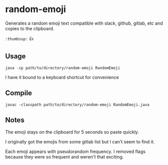 # random-emoji
Generates a random emoji text compatible with slack, github, gitlab, etc and copies to the clipboard.

`:thumbsup:` :thumbsup:

## Usage
```
java -cp path/to/directory/random-emoji RandomEmoji
```

I have it bound to a keyboard shortcut for convenience

## Compile
```
javac -classpath path/to/directory/random-emoji RandomEmoji.java
```

## Notes
The emoji stays on the clipboard for 5 seconds so paste quickly.

I originally got the emojis from some gitlab list but I can't seem to find it.

Each emoji appears with pseudorandom frequency. I removed flags because they were so frequent and weren't that exciting.
